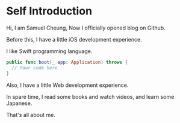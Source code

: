 # Self Introduction

Hi, I am Samuel Cheung, Now I officially opened blog on Github.

Before this, I have a little iOS development experience. 

I like Swift programming language.

```Swift
public func boot(_ app: Application) throws {
  // Your code here
}
```

Also, I have a little Web development experience.

In spare time, I read some books and watch videos, and learn some Japanese.

That's all about me.

